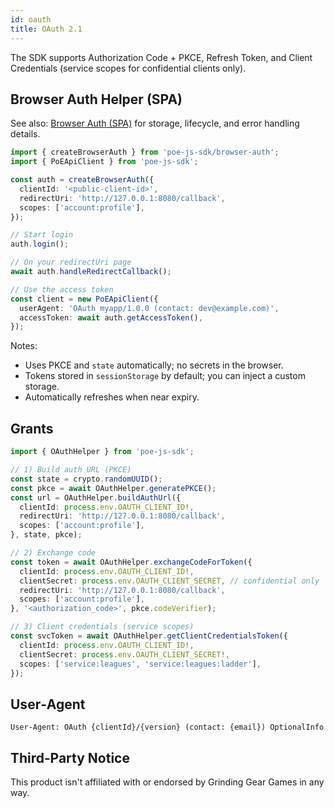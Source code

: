 ```yaml
---
id: oauth
title: OAuth 2.1
---
```


The SDK supports Authorization Code + PKCE, Refresh Token, and Client Credentials (service scopes for confidential clients only).

## Browser Auth Helper (SPA)

See also: [Browser Auth (SPA)](./browser-auth.md) for storage, lifecycle, and error handling details.

```ts
import { createBrowserAuth } from 'poe-js-sdk/browser-auth';
import { PoEApiClient } from 'poe-js-sdk';

const auth = createBrowserAuth({
  clientId: '<public-client-id>',
  redirectUri: 'http://127.0.0.1:8080/callback',
  scopes: ['account:profile'],
});

// Start login
auth.login();

// On your redirectUri page
await auth.handleRedirectCallback();

// Use the access token
const client = new PoEApiClient({
  userAgent: 'OAuth myapp/1.0.0 (contact: dev@example.com)',
  accessToken: await auth.getAccessToken(),
});
```

Notes:
- Uses PKCE and `state` automatically; no secrets in the browser.
- Tokens stored in `sessionStorage` by default; you can inject a custom storage.
- Automatically refreshes when near expiry.

## Grants

```ts
import { OAuthHelper } from 'poe-js-sdk';

// 1) Build auth URL (PKCE)
const state = crypto.randomUUID();
const pkce = await OAuthHelper.generatePKCE();
const url = OAuthHelper.buildAuthUrl({
  clientId: process.env.OAUTH_CLIENT_ID!,
  redirectUri: 'http://127.0.0.1:8080/callback',
  scopes: ['account:profile'],
}, state, pkce);

// 2) Exchange code
const token = await OAuthHelper.exchangeCodeForToken({
  clientId: process.env.OAUTH_CLIENT_ID!,
  clientSecret: process.env.OAUTH_CLIENT_SECRET, // confidential only
  redirectUri: 'http://127.0.0.1:8080/callback',
  scopes: ['account:profile'],
}, '<authorization_code>', pkce.codeVerifier);

// 3) Client credentials (service scopes)
const svcToken = await OAuthHelper.getClientCredentialsToken({
  clientId: process.env.OAUTH_CLIENT_ID!,
  clientSecret: process.env.OAUTH_CLIENT_SECRET!,
  scopes: ['service:leagues', 'service:leagues:ladder'],
});
```

## User‑Agent

```
User-Agent: OAuth {clientId}/{version} (contact: {email}) OptionalInfo
```

## Third‑Party Notice

This product isn't affiliated with or endorsed by Grinding Gear Games in any way.
